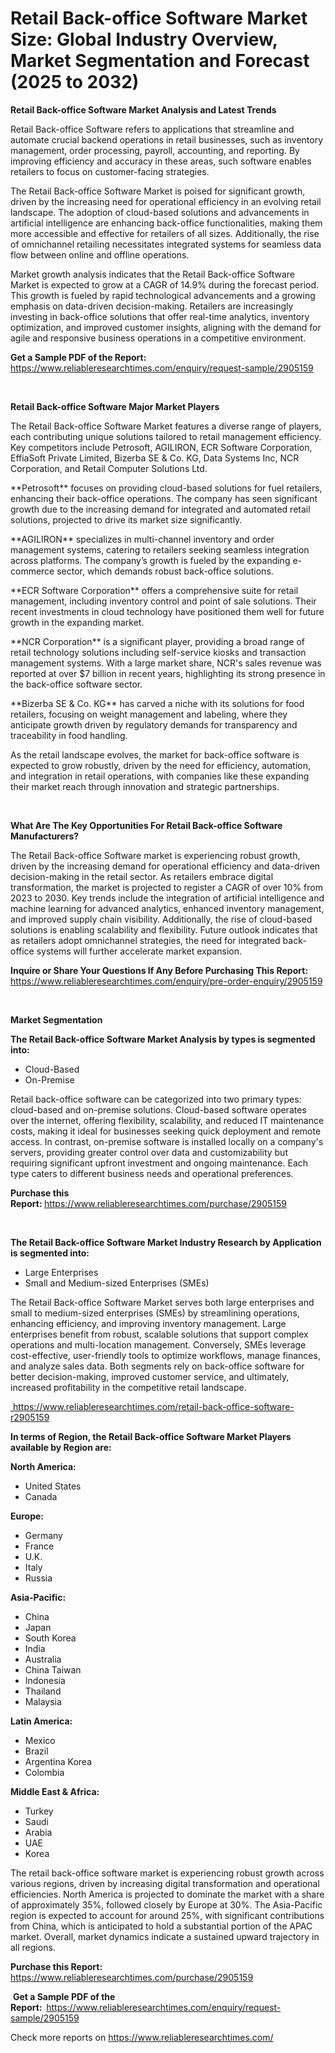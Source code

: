 <p><h1>Retail Back-office Software Market Size: Global Industry Overview, Market Segmentation and Forecast (2025 to 2032)</h1></p><p><strong>Retail Back-office Software Market Analysis and Latest Trends</strong></p>
<p><p>Retail Back-office Software refers to applications that streamline and automate crucial backend operations in retail businesses, such as inventory management, order processing, payroll, accounting, and reporting. By improving efficiency and accuracy in these areas, such software enables retailers to focus on customer-facing strategies.</p><p>The Retail Back-office Software Market is poised for significant growth, driven by the increasing need for operational efficiency in an evolving retail landscape. The adoption of cloud-based solutions and advancements in artificial intelligence are enhancing back-office functionalities, making them more accessible and effective for retailers of all sizes. Additionally, the rise of omnichannel retailing necessitates integrated systems for seamless data flow between online and offline operations.</p><p>Market growth analysis indicates that the Retail Back-office Software Market is expected to grow at a CAGR of 14.9% during the forecast period. This growth is fueled by rapid technological advancements and a growing emphasis on data-driven decision-making. Retailers are increasingly investing in back-office solutions that offer real-time analytics, inventory optimization, and improved customer insights, aligning with the demand for agile and responsive business operations in a competitive environment.</p></p>
<p><strong>Get a Sample PDF of the Report:&nbsp;</strong> <a href="https://www.reliableresearchtimes.com/enquiry/request-sample/2905159?utm_campaign=3037&utm_medium=2&utm_source=Github&utm_content=ia&utm_term=12032025&utm_id=retail-back-office-software">https://www.reliableresearchtimes.com/enquiry/request-sample/2905159</a></p>
<p>&nbsp;</p>
<p><strong>Retail Back-office Software Major Market Players</strong></p>
<p><p>The Retail Back-office Software Market features a diverse range of players, each contributing unique solutions tailored to retail management efficiency. Key competitors include Petrosoft, AGILIRON, ECR Software Corporation, EffiaSoft Private Limited, Bizerba SE & Co. KG, Data Systems Inc, NCR Corporation, and Retail Computer Solutions Ltd.</p><p>**Petrosoft** focuses on providing cloud-based solutions for fuel retailers, enhancing their back-office operations. The company has seen significant growth due to the increasing demand for integrated and automated retail solutions, projected to drive its market size significantly.</p><p>**AGILIRON** specializes in multi-channel inventory and order management systems, catering to retailers seeking seamless integration across platforms. The company’s growth is fueled by the expanding e-commerce sector, which demands robust back-office solutions.</p><p>**ECR Software Corporation** offers a comprehensive suite for retail management, including inventory control and point of sale solutions. Their recent investments in cloud technology have positioned them well for future growth in the expanding market.</p><p>**NCR Corporation** is a significant player, providing a broad range of retail technology solutions including self-service kiosks and transaction management systems. With a large market share, NCR's sales revenue was reported at over $7 billion in recent years, highlighting its strong presence in the back-office software sector.</p><p>**Bizerba SE & Co. KG** has carved a niche with its solutions for food retailers, focusing on weight management and labeling, where they anticipate growth driven by regulatory demands for transparency and traceability in food handling.</p><p>As the retail landscape evolves, the market for back-office software is expected to grow robustly, driven by the need for efficiency, automation, and integration in retail operations, with companies like these expanding their market reach through innovation and strategic partnerships.</p></p>
<p>&nbsp;</p>
<p><strong>What Are The Key Opportunities For Retail Back-office Software Manufacturers?</strong></p>
<p><p>The Retail Back-office Software market is experiencing robust growth, driven by the increasing demand for operational efficiency and data-driven decision-making in the retail sector. As retailers embrace digital transformation, the market is projected to register a CAGR of over 10% from 2023 to 2030. Key trends include the integration of artificial intelligence and machine learning for advanced analytics, enhanced inventory management, and improved supply chain visibility. Additionally, the rise of cloud-based solutions is enabling scalability and flexibility. Future outlook indicates that as retailers adopt omnichannel strategies, the need for integrated back-office systems will further accelerate market expansion.</p></p>
<p><strong>Inquire or Share Your Questions If Any Before Purchasing This Report:</strong> <a href="https://www.reliableresearchtimes.com/enquiry/pre-order-enquiry/2905159?utm_campaign=3037&utm_medium=2&utm_source=Github&utm_content=ia&utm_term=12032025&utm_id=retail-back-office-software">https://www.reliableresearchtimes.com/enquiry/pre-order-enquiry/2905159</a></p>
<p>&nbsp;</p>
<p><strong>Market Segmentation</strong></p>
<p><strong>The Retail Back-office Software Market Analysis by types is segmented into:</strong></p>
<p><ul><li>Cloud-Based</li><li>On-Premise</li></ul></p>
<p><p>Retail back-office software can be categorized into two primary types: cloud-based and on-premise solutions. Cloud-based software operates over the internet, offering flexibility, scalability, and reduced IT maintenance costs, making it ideal for businesses seeking quick deployment and remote access. In contrast, on-premise software is installed locally on a company's servers, providing greater control over data and customizability but requiring significant upfront investment and ongoing maintenance. Each type caters to different business needs and operational preferences.</p></p>
<p><strong>Purchase this Report:&nbsp;</strong><a href="https://www.reliableresearchtimes.com/purchase/2905159?utm_campaign=3037&utm_medium=2&utm_source=Github&utm_content=ia&utm_term=12032025&utm_id=retail-back-office-software">https://www.reliableresearchtimes.com/purchase/2905159</a></p>
<p>&nbsp;</p>
<p><strong>The Retail Back-office Software Market Industry Research by Application is segmented into:</strong></p>
<p><ul><li>Large Enterprises</li><li>Small and Medium-sized Enterprises (SMEs)</li></ul></p>
<p><p>The Retail Back-office Software Market serves both large enterprises and small to medium-sized enterprises (SMEs) by streamlining operations, enhancing efficiency, and improving inventory management. Large enterprises benefit from robust, scalable solutions that support complex operations and multi-location management. Conversely, SMEs leverage cost-effective, user-friendly tools to optimize workflows, manage finances, and analyze sales data. Both segments rely on back-office software for better decision-making, improved customer service, and ultimately, increased profitability in the competitive retail landscape.</p></p>
<p><a href="https://www.reliableresearchtimes.com/retail-back-office-software-r2905159?utm_campaign=3037&utm_medium=2&utm_source=Github&utm_content=ia&utm_term=12032025&utm_id=retail-back-office-software">&nbsp;https://www.reliableresearchtimes.com/retail-back-office-software-r2905159</a></p>
<p><strong>In terms of Region, the Retail Back-office Software Market Players available by Region are:</strong></p>
<p>
    <p> <strong> North America: </strong>
        <ul>
            <li>United States</li>
            <li>Canada</li>
        </ul>
        </p> 
    <p> <strong> Europe: </strong>
        <ul>
            <li>Germany</li>
            <li>France</li>
            <li>U.K.</li>
            <li>Italy</li>
            <li>Russia</li>
        </ul>
        </p> 
    <p> <strong> Asia-Pacific: </strong>
        <ul>
            <li>China</li>
            <li>Japan</li>
            <li>South Korea</li>
            <li>India</li>
            <li>Australia</li>
            <li>China Taiwan</li>
            <li>Indonesia</li>
            <li>Thailand</li>
            <li>Malaysia</li>
        </ul>
        </p> 
    <p> <strong> Latin America: </strong>
        <ul>
            <li>Mexico</li>
            <li>Brazil</li>
            <li>Argentina Korea</li>
            <li>Colombia</li>
        </ul>
        </p> 
    <p> <strong> Middle East & Africa: </strong>
        <ul>
            <li>Turkey</li>
            <li>Saudi</li>
            <li>Arabia</li>
            <li>UAE</li>
            <li>Korea</li>
        </ul>
    </p>
    </p>
<p><p>The retail back-office software market is experiencing robust growth across various regions, driven by increasing digital transformation and operational efficiencies. North America is projected to dominate the market with a share of approximately 35%, followed closely by Europe at 30%. The Asia-Pacific region is expected to account for around 25%, with significant contributions from China, which is anticipated to hold a substantial portion of the APAC market. Overall, market dynamics indicate a sustained upward trajectory in all regions.</p></p>
<p><strong>Purchase this Report: </strong><a href="https://www.reliableresearchtimes.com/purchase/2905159?utm_campaign=3037&utm_medium=2&utm_source=Github&utm_content=ia&utm_term=12032025&utm_id=retail-back-office-software">https://www.reliableresearchtimes.com/purchase/2905159</a></p>
<p>&nbsp;<strong>Get a Sample PDF of the Report:&nbsp;&nbsp;</strong><a href="https://www.reliableresearchtimes.com/enquiry/request-sample/2905159?utm_campaign=3037&utm_medium=2&utm_source=Github&utm_content=ia&utm_term=12032025&utm_id=retail-back-office-software">https://www.reliableresearchtimes.com/enquiry/request-sample/2905159</a></p>
<p><strong></strong></p>
<p>Check more reports on <a href="https://www.reliableresearchtimes.com/?utm_campaign=3037&utm_medium=2&utm_source=Github&utm_content=ia&utm_term=12032025&utm_id=retail-back-office-software">https://www.reliableresearchtimes.com/</a></p>